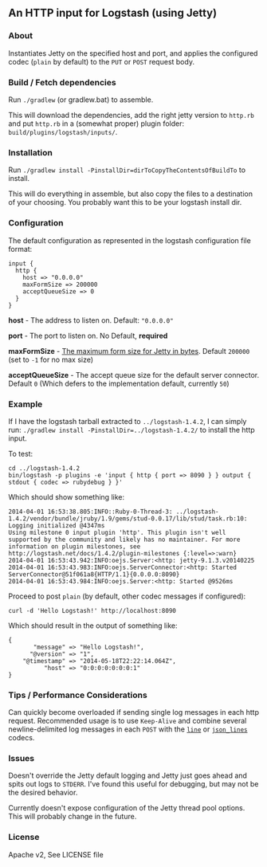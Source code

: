 ## An HTTP input for Logstash (using Jetty)

### About

Instantiates Jetty on the specified host and port, and applies the configured
codec (`plain` by default) to the `PUT` or `POST` request body.

### Build / Fetch dependencies

Run `./gradlew` (or gradlew.bat) to assemble.

This will download the dependencies, add the right jetty version to `http.rb`
and put `http.rb` in a (somewhat proper) plugin folder:
`build/plugins/logstash/inputs/`.

### Installation

Run `./gradlew install -PinstallDir=dirToCopyTheContentsOfBuildTo` to install.

This will do everything in assemble, but also copy the files to a destination
of your choosing.  You probably want this to be your logstash install dir.

### Configuration

The default configuration as represented in the logstash configuration file
format:

    input {
      http {
        host => "0.0.0.0"
        maxFormSize => 200000
        acceptQueueSize => 0
      }
    }

**host** - The address to listen on.  Default: `"0.0.0.0"`

**port** - The port to listen on.  No Default, **required**

**maxFormSize** - [The maximum form size for Jetty in bytes](http://www.eclipse.org/jetty/documentation/current/setting-form-size.html).
Default `200000` (set to `-1` for no max size)

**acceptQueueSize** - The accept queue size for the default server connector.
Default `0` (Which defers to the implementation default, currently `50`)

### Example

If I have the logstash tarball extracted to `../logstash-1.4.2`, I can simply
run: `./gradlew install -PinstallDir=../logstash-1.4.2/` to install the http
input.

To test:

    cd ../logstash-1.4.2
    bin/logstash -p plugins -e 'input { http { port => 8090 } } output { stdout { codec => rubydebug } }'

Which should show something like:

    2014-04-01 16:53:38.805:INFO::Ruby-0-Thread-3: ../logstash-1.4.2/vendor/bundle/jruby/1.9/gems/stud-0.0.17/lib/stud/task.rb:10: Logging initialized @4347ms
    Using milestone 0 input plugin 'http'. This plugin isn't well supported by the community and likely has no maintainer. For more information on plugin milestones, see http://logstash.net/docs/1.4.2/plugin-milestones {:level=>:warn}
    2014-04-01 16:53:43.942:INFO:oejs.Server:<http: jetty-9.1.3.v20140225
    2014-04-01 16:53:43.983:INFO:oejs.ServerConnector:<http: Started ServerConnector@51f061a8{HTTP/1.1}{0.0.0.0:8090}
    2014-04-01 16:53:43.984:INFO:oejs.Server:<http: Started @9526ms

Proceed to post `plain` (by default, other codec messages if configured):

    curl -d 'Hello Logstash!' http://localhost:8090

Which should result in the output of something like:

    {
           "message" => "Hello Logstash!",
          "@version" => "1",
        "@timestamp" => "2014-05-18T22:22:14.064Z",
              "host" => "0:0:0:0:0:0:0:1"
    }

### Tips / Performance Considerations

Can quickly become overloaded if sending single log messages in each http
request.  Recommended usage is to use `Keep-Alive` and combine several
newline-delimited log messages in each `POST` with the
[`line`](http://logstash.net/docs/1.4.2/codecs/line) or
[`json_lines`](http://logstash.net/docs/1.4.2/codecs/json_lines) codecs.

### Issues

Doesn't override the Jetty default logging and Jetty just goes ahead and spits
out logs to `STDERR`.  I've found this useful for debugging, but may not be the
desired behavior.

Currently doesn't expose configuration of the Jetty thread pool options.  This
will probably change in the future.

### License

Apache v2, See LICENSE file

